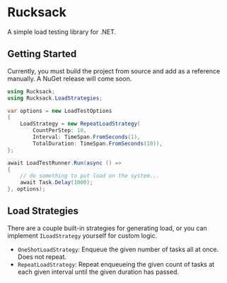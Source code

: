 # Rucksack

A simple load testing library for .NET.

## Getting Started

Currently, you must build the project from source and add as a reference manually. A NuGet release will come soon.

```c#
using Rucksack;
using Rucksack.LoadStrategies;

var options = new LoadTestOptions
{
    LoadStrategy = new RepeatLoadStrategy(
        CountPerStep: 10,
        Interval: TimeSpan.FromSeconds(1),
        TotalDuration: TimeSpan.FromSeconds(10)),
};

await LoadTestRunner.Run(async () =>
{
    // do something to put load on the system...
    await Task.Delay(1000);
}, options);
```

## Load Strategies

There are a couple built-in strategies for generating load, or you can implement `ILoadStrategy` yourself for custom logic.

* `OneShotLoadStrategy`: Enqueue the given number of tasks all at once. Does not repeat.
* `RepeatLoadStrategy`: Repeat enqueueing the given count of tasks at each given interval until the given duration has passed.
